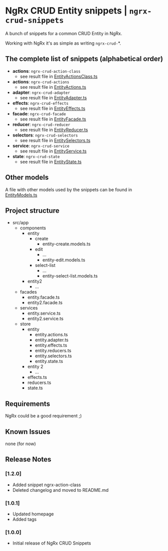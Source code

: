 # NgRx CRUD Entity snippets | `ngrx-crud-snippets`

A bunch of snippets for a common CRUD Entity in NgRx.

Working with NgRx it's as simple as writing `ngrx-crud-`\*.

## The complete list of snippets (alphabetical order)

- **actions**: `ngrx-crud-action-class`
  - see result file in [EntityActionsClass.ts](./examples/EntityActionClass.ts)
- **actions**: `ngrx-crud-actions`
  - see result file in [EntityActions.ts](./examples/EntityActions.ts)
- **adapter**: `ngrx-crud-adapter`
  - see result file in [EntityAdapter.ts](./examples/EntityAdapter.ts)
- **effects**: `ngrx-crud-effects`
  - see result file in [EntityEffects.ts](./examples/EntityEffects.ts)
- **facade**: `ngrx-crud-facade`
  - see result file in [EntityFacade.ts](./examples/EntityFacade.ts)
- **reducer**: `ngrx-crud-reducer`
  - see result file in [EntityReducer.ts](./examples/EntityReducer.ts)
- **selectors**: `ngrx-crud-selectors`
  - see result file in [EntitySelectors.ts](./examples/EntitySelectors.ts)
- **service**: `ngrx-crud-service`
  - see result file in [EntityService.ts](./examples/EntityService.ts)
- **state**: `ngrx-crud-state`
  - see result file in [EntityState.ts](./examples/EntityState.ts)

## Other models

A file with other models used by the snippets can be found in [EntityModels.ts](./examples/EntityModels.ts)

## Project structure

- src/app
  - components
    - entity
      - create
        - entity-create.models.ts
      - edit
        - ...
        - entity-edit.models.ts
      - select-list
        - ...
        - entity-select-list.models.ts
    - entity2
      - ...
  - facades
    - entity.facade.ts
    - entity2.facade.ts
  - services
    - entity.service.ts
    - entity2.service.ts
  - store
    - entity
      - entity.actions.ts
      - entity.adapter.ts
      - entity.effects.ts
      - entity.reducers.ts
      - entity.selectors.ts
      - entity.state.ts
    - entity 2
      - ...
    - effects.ts
    - reducers.ts
    - state.ts

## Requirements

NgRx could be a good requirement ;)

## Known Issues

none (for now)

## Release Notes

### [1.2.0]

- Added snippet ngrx-action-class
- Deleted changelog and moved to README.md

### [1.0.1]

- Updated homepage
- Added tags

### [1.0.0]

- Initial release of NgRx CRUD Snippets
